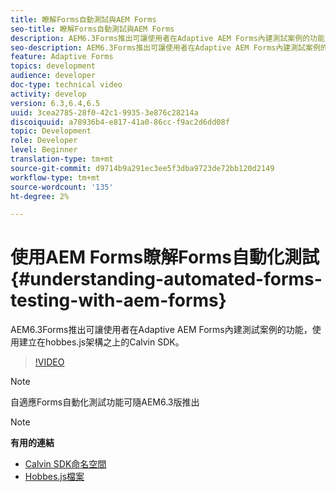 ```yaml
---
title: 瞭解Forms自動測試與AEM Forms
seo-title: 瞭解Forms自動測試與AEM Forms
description: AEM6.3Forms推出可讓使用者在Adaptive AEM Forms內建測試案例的功能，使用建立在hobbes.js架構上的Calvin SDK
seo-description: AEM6.3Forms推出可讓使用者在Adaptive AEM Forms內建測試案例的功能，使用建立在hobbes.js架構上的Calvin SDK
feature: Adaptive Forms
topics: development
audience: developer
doc-type: technical video
activity: develop
version: 6.3,6.4,6.5
uuid: 3cea2785-28f0-42c1-9935-3e876c28214a
discoiquuid: a78936b4-e817-41a0-86cc-f9ac2d6dd08f
topic: Development
role: Developer
level: Beginner
translation-type: tm+mt
source-git-commit: d9714b9a291ec3ee5f3dba9723de72bb120d2149
workflow-type: tm+mt
source-wordcount: '135'
ht-degree: 2%

---
```



# 使用AEM Forms瞭解Forms自動化測試{#understanding-automated-forms-testing-with-aem-forms}

AEM6.3Forms推出可讓使用者在Adaptive AEM Forms內建測試案例的功能，使用建立在hobbes.js架構之上的Calvin SDK。

>[!VIDEO](https://video.tv.adobe.com/v/19700/)

>[!NOTE]
>
>自適應Forms自動化測試功能可隨AEM6.3版推出

>[!NOTE]
>
>**有用的連結**
>
>* [Calvin SDK命名空間](https://helpx.adobe.com/aem-forms/6-3/calvin-sdk-javascript-api/calvin.html)
>* [Hobbes.js檔案](https://docs.adobe.com/docs/en/aem/6-3/develop/ref/test-api/index.html)

